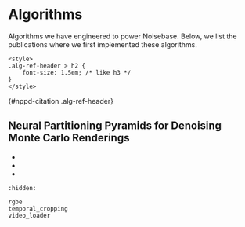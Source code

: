 Algorithms
==========

Algorithms we have engineered to power Noisebase. Below, we list the publications where we first implemented these algorithms.

```{raw} html
<style>
.alg-ref-header > h2 {
    font-size: 1.5em; /* like h3 */
}
</style>
```

{#nppd-citation .alg-ref-header}
## Neural Partitioning Pyramids for Denoising Monte Carlo Renderings

* [](rgbe)
* [](temporal_cropping)
* [](video_loader)

```{toctree}
:hidden:

rgbe
temporal_cropping
video_loader
```